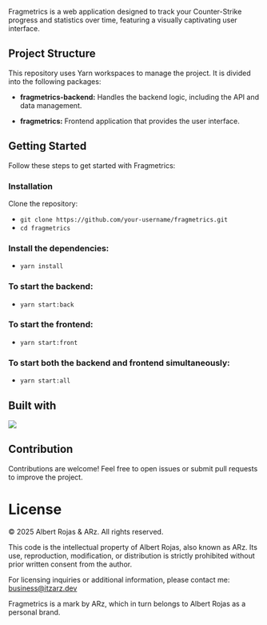Fragmetrics is a web application designed to track your Counter-Strike progress and statistics over time, featuring a visually captivating user interface.

## Project Structure

This repository uses Yarn workspaces to manage the project. It is divided into the following packages:

  - **fragmetrics-backend:** Handles the backend logic, including the API and data management.

  - **fragmetrics:** Frontend application that provides the user interface.

## Getting Started

Follow these steps to get started with Fragmetrics:

### Installation

Clone the repository:
  - ```git clone https://github.com/your-username/fragmetrics.git```
  - ```cd fragmetrics```

### Install the dependencies:

  - ```yarn install```

### To start the backend:

  - ```yarn start:back```

### To start the frontend:

  - ```yarn start:front```

### To start both the backend and frontend simultaneously:

  - ```yarn start:all```

## Built with

<img src="https://skillicons.dev/icons?i=react,nodejs,express&theme=dark"/>

## Contribution

Contributions are welcome! Feel free to open issues or submit pull requests to improve the project.

# License

© 2025 Albert Rojas & ARz.
All rights reserved.

This code is the intellectual property of Albert Rojas, also known as ARz.
Its use, reproduction, modification, or distribution is strictly prohibited without prior written consent from the author.

For licensing inquiries or additional information, please contact me: business@itzarz.dev

Fragmetrics is a mark by ARz, which in turn belongs to Albert Rojas as a personal brand.
